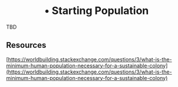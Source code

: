 #       • Starting Population

TBD

## Resources

[https://worldbuilding.stackexchange.com/questions/3/what-is-the-minimum-human-population-necessary-for-a-sustainable-colony](https://worldbuilding.stackexchange.com/questions/3/what-is-the-minimum-human-population-necessary-for-a-sustainable-colony)
